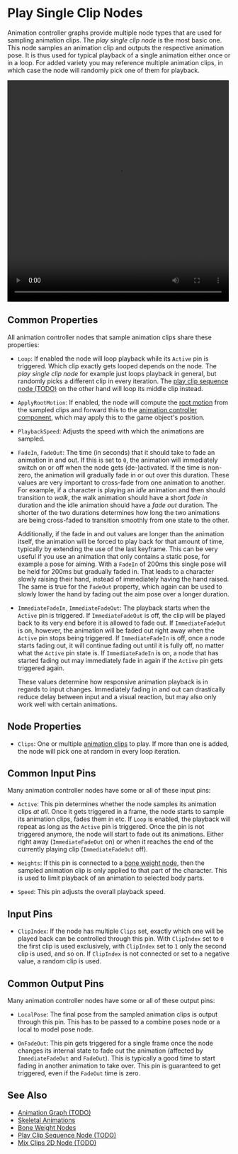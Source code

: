 # Play Single Clip Nodes

<!-- PAGE IS TODO -->
<!-- TODO THIS PAGE IS OUTDATED -->

Animation controller graphs provide multiple node types that are used for sampling animation clips. The *play single clip node* is the most basic one. This node samples an animation clip and outputs the respective animation pose. It is thus used for typical playback of a single animation either once or in a loop. For added variety you may reference multiple animation clips, in which case the node will randomly pick one of them for playback.

<video src="../../media/skeletal-anim.webm" width="500" height="500" autoplay loop></video>

## Common Properties

All animation controller nodes that sample animation clips share these properties:

* `Loop`: If enabled the node will loop playback while its `Active` pin is triggered. Which clip exactly gets looped depends on the node. The *play single clip node* for example just loops playback in general, but randomly picks a different clip in every iteration. The [play clip sequence node (TODO)](anim-nodes-sequence.md) on the other hand will loop its middle clip instead.

* `ApplyRootMotion`: If enabled, the node will compute the [root motion](../root-motion.md) from the sampled clips and forward this to the [animation controller component](animation-controller-component.md), which may apply this to the game object's position.

* `PlaybackSpeed`: Adjusts the speed with which the animations are sampled.

* `FadeIn`, `FadeOut`: The time (in seconds) that it should take to fade an animation in and out. If this is set to `0`, the animation will immediately switch on or off when the node gets (de-)activated. If the time is non-zero, the animation will gradually fade in or out over this duration. These values are very important to cross-fade from one animation to another. For example, if a character is playing an *idle* animation and then should transition to *walk*, the walk animation should have a short *fade in* duration and the idle animation should have a *fade out* duration. The shorter of the two durations determines how long the two animations are being cross-faded to transition smoothly from one state to the other.

  Additionally, if the fade in and out values are longer than the animation itself, the animation will be forced to play back for that amount of time, typically by extending the use of the last keyframe. This can be very useful if you use an animation that only contains a static pose, for example a pose for aiming. With a `FadeIn` of 200ms this single pose will be held for 200ms but gradually faded in. That leads to a character slowly raising their hand, instead of immediately having the hand raised. The same is true for the `FadeOut` property, which again can be used to slowly lower the hand by fading out the aim pose over a longer duration.

* `ImmediateFadeIn`, `ImmediateFadeOut`: The playback starts when the `Active` pin is triggered. If `ImmediateFadeOut` is off, the clip will be played back to its very end before it is allowed to fade out. If `ImmediateFadeOut` is on, however, the animation will be faded out right away when the `Active` pin stops being triggered. If `ImmediateFadeIn` is off, once a node starts fading out, it will continue fading out until it is fully off, no matter what the `Active` pin state is. If `ImmediateFadeIn` is on, a node that has started fading out may immediately fade in again if the `Active` pin gets triggered again.

  These values determine how responsive animation playback is in regards to input changes. Immediately fading in and out can drastically reduce delay between input and a visual reaction, but may also only work well with certain animations.

## Node Properties

* `Clips`: One or multiple [animation clips](../animation-clip-asset.md) to play. If more than one is added, the node will pick one at random in every loop iteration.

## Common Input Pins

Many animation controller nodes have some or all of these input pins:

* `Active`: This pin determines whether the node samples its animation clips *at all*. Once it gets triggered in a frame, the node starts to sample its animation clips, fades them in etc. If `Loop` is enabled, the playback will repeat as long as the `Active` pin is triggered. Once the pin is not triggered anymore, the node will start to fade out its animations. Either right away (`ImmediateFadeOut` on) or when it reaches the end of the currently playing clip (`ImmediateFadeOut` off).

* `Weights`: If this pin is connected to a [bone weight node](anim-nodes-bone-weights.md), then the sampled animation clip is only applied to that part of the character. This is used to limit playback of an animation to selected body parts.

* `Speed`: This pin adjusts the overall playback speed.

## Input Pins

* `ClipIndex`: If the node has multiple `Clips` set, exactly which one will be played back can be controlled through this pin. With `ClipIndex` set to `0` the first clip is used exclusively, with `ClipIndex` set to `1` only the second clip is used, and so on. If `ClipIndex` is not connected or set to a negative value, a random clip is used.

## Common Output Pins

Many animation controller nodes have some or all of these output pins:

* `LocalPose`: The final pose from the sampled animation clips is output through this pin. This has to be passed to a combine poses node or a local to model pose node.

* `OnFadeOut`: This pin gets triggered for a single frame once the node changes its internal state to fade out the animation (affected by `ImmediateFadeOut` and `FadeOut`). This is typically a good time to start fading in another animation to take over. This pin is guaranteed to get triggered, even if the `FadeOut` time is zero.

## See Also

* [Animation Graph (TODO)](animation-graph-overview.md)
* [Skeletal Animations](../skeletal-animation-overview.md)
* [Bone Weight Nodes](anim-nodes-bone-weights.md)
* [Play Clip Sequence Node (TODO)](anim-nodes-sequence.md)
* [Mix Clips 2D Node (TODO)](anim-nodes-mix2d.md)
